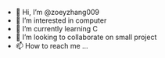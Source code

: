 - 👋 Hi, I’m @zoeyzhang009
- 👀 I’m interested in computer
- 🌱 I’m currently learning C
- 💞️ I’m looking to collaborate on small project
- 📫 How to reach me ...

<!---
zoeyzhang009/zoeyzhang009 is a ✨ special ✨ repository because its `README.md` (this file) appears on your GitHub profile.
You can click the Preview link to take a look at your changes.
--->

